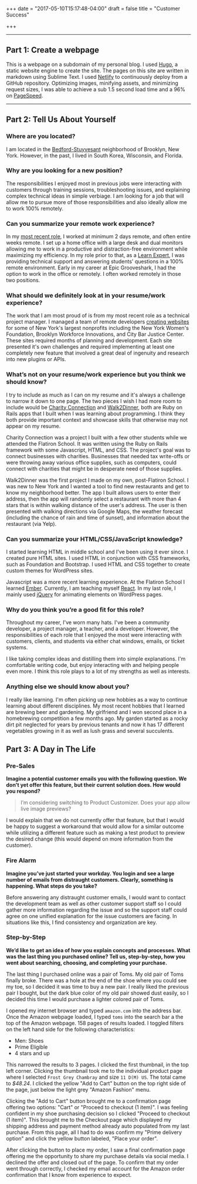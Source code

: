 +++
date = "2017-05-10T15:17:48-04:00"
draft = false
title = "Customer Success"

+++

-----

## Part 1: Create a webpage
This is a webpage on a subdomain of my personal blog. I used [Hugo](http://gohugo.io/), a static website engine to create the site.  The pages on this site are written in markdown using Sublime Text. I used [Netlify](http://www.netlify.com) to continuously deploy from a GitHub repository. Optimizing images, minifying assets, and minimizing request sizes, I was able to achieve a sub 1.5 second load time and a 96% on [PageSpeed](https://gtmetrix.com/reports/portfolio.austingilmour.com/N1A30tv2).

-----

## Part 2: Tell Us About Yourself

### Where are you located?
I am located in the [Bedford-Stuyvesant](https://en.wikipedia.org/wiki/Bedford%E2%80%93Stuyvesant,_Brooklyn) neighborhood of Brooklyn, New York. However, in the past, I lived in South Korea, Wisconsin, and Florida.

### Why are you looking for a new position?
The responsibilities I enjoyed most in previous jobs were interacting with customers through training sessions, troubleshooting issues, and explaining complex technical ideas in simple verbiage. I am looking for a job that will allow me to pursue more of those responsibilities and also ideally allow me to work 100% remotely.

### Can you summarize your remote work experience?
In my [most recent role](/about#experience), I worked at minimum 2 days remote, and often entire weeks remote. I set up a home office with a large desk and dual monitors allowing me to work in a productive and distraction-free environment while maximizing my efficiency. In my role prior to that, as a [Learn Expert](/about#experience), I was providing technical support and answering students' questions in a 100% remote environment. Early in my career at Epic Grooveshark, I had the option to work in the office or remotely. I often worked remotely in those two positions.  

### What should we definitely look at in your resume/work experience?
The work that I am most proud of is from my most recent role as a technical project manager. I managed a team of remote developers [creating websites](/) for some of New York's largest nonprofits including the New York Women's Foundation, Brooklyn Workforce Innovations, and City Bar Justice Center. These sites required months of planning and development. Each site presented it's own challenges and required implementing at least one completely new feature that involved a great deal of ingenuity and research into new plugins or APIs.

### What’s not on your resume/work experience but you think we should know?
I try to include as much as I can on my resume and it's always a challenge to narrow it down to one page. The two pieces I wish I had more room to include would be [Charity Connection](https://charity-connection.herokuapp.com/) and [Walk2Dinner](https://walk2dinner.herokuapp.com/), both are Ruby on Rails apps that I built when I was learning about programming. I think they both provide important context and showcase skills that otherwise may not appear on my resume. 

Charity Connection was a project I built with a few other students while we attended the Flatiron School. It was written using the Ruby on Rails framework with some Javascript, HTML, and CSS. The project's goal was to connect businesses with charities. Businesses that needed tax write-offs or were throwing away various office supplies, such as computers, could connect with charities that might be in desperate need of those supplies.

Walk2Dinner was the first project I made on my own, post-Flatiron School. I was new to New York and I wanted a tool to find new restaurants and get to know my neighborhood better. The app I built allows users to enter their address, then the app will randomly select a restaurant with more than 4 stars that is within walking distance of the user's address. The user is then presented with walking directions via Google Maps, the weather forecast (including the chance of rain and time of sunset), and information about the restaurant (via Yelp).

### Can you summarize your HTML/CSS/JavaScript knowledge?
I started learning HTML in middle school and I've been using it ever since. I created pure HTML sites. I used HTML in conjunction with CSS frameworks, such as Foundation and Bootstrap. I used HTML and CSS together to create custom themes for WordPress sites. 

Javascript was a more recent learning experience. At the Flatiron School I learned [Ember](https://www.emberjs.com/). Currently, I am teaching myself [React](https://code.facebook.com/projects/176988925806765/react/). In my last role, I mainly used [jQuery](https://jquery.com/) for animating elements on WordPress pages. 

### Why do you think you’re a good fit for this role?
Throughout my career, I've worn many hats. I've been a community developer, a project manager, a teacher, and a developer. However, the responsibilities of each role that I enjoyed the most were interacting with customers, clients, and students via either chat windows, emails, or ticket systems. 

I like taking complex ideas and distilling them into simple explanations. I'm comfortable writing code, but enjoy interacting with and helping people even more. I think this role plays to a lot of my strengths as well as interests.

### Anything else we should know about you?
I really like learning. I'm often picking up new hobbies as a way to continue learning about different disciplines. My most recent hobbies that I learned are brewing beer and gardening. My girlfriend and I won second place in a homebrewing competition a few months ago. My garden started as a rocky dirt pit neglected for years by previous tenants and now it has 17 different vegetables growing in it as well as lush grass and several succulents. 

## Part 3: A Day in The Life

### Pre-Sales

**Imagine a potential customer emails you with the following question. We don’t yet offer this feature, but their current solution does. How would you respond?**

> I’m considering switching to Product Customizer. Does your app allow live image previews?

I would explain that we do not currently offer that feature, but that I would be happy to suggest a workaround that would allow for a similar outcome while utilizing a different feature such as making a test product to preview the desired change (this would depend on more information from the customer). 

### Fire Alarm
**Imagine you’ve just started your workday. You login and see a large number of emails from distraught customers. Clearly, something is happening. What steps do you take?**

Before answering any distraught customer emails, I would want to contact the development team as well as other customer support staff so I could gather more information regarding the issue and so the support staff could agree on one unified explanation for the issue customers are facing. In situations like this, I find consistency and organization are key.

### Step-by-Step
**We’d like to get an idea of how you explain concepts and processes. What was the last thing you purchased online? Tell us, step-by-step, how you went about searching, choosing, and completing your purchase.**

The last thing I purchased online was a pair of Toms. My old pair of Toms finally broke. There was a hole at the end of the shoe where you could see my toe, so I decided it was time to buy a new pair. I really liked the previous pair I bought, but the dark blue color of my old pair showed dust easily, so I decided this time I would purchase a lighter colored pair of Toms. 

I opened my internet browser and typed `amazon.com` into the address bar. Once the Amazon webpage loaded, I typed `toms` into the search bar a the top of the Amazon webpage. 158 pages of results loaded. I toggled filters on the left hand side for the following characteristics:

 - Men: Shoes
 - Prime Eligible
 - 4 stars and up

This narrowed the results to 3 pages. I clicked the first thumbnail, in the top left corner. Clicking the thumbnail took me to the individual product page where I selected `Frost Grey Chambray` and size `11 D(M) US`. The total came to *$48.24*. I clicked the yellow "Add to Cart" button on the top right side of the page, just below the light grey "Amazon Fashion" menu. 

Clicking the "Add to Cart" button brought me to a confirmation page offering two options: "Cart" or "Proceed to checkout (1 item)". I was feeling confident in my shoe purchasing decision so I clicked "Proceed to checkout (1 item)".  This brought me to the Checkout page which displayed my shipping address and payment method already auto populated from my last purchase. From this page, all I had to do was confirm my "Prime delivery option" and click the yellow button labeled, "Place your order". 

After clicking the button to place my order, I saw a final confirmation page offering me the opportunity to share my purchase details via social media. I declined the offer and closed out of the page. To confirm that my order went through correctly, I checked my email account for the Amazon order confirmation that I know from experience to expect. 



















